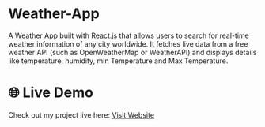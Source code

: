 # Weather-App
A Weather App built with React.js that allows users to search for real-time weather information of any city worldwide. It fetches live data from a free weather API (such as OpenWeatherMap or WeatherAPI) and displays details like temperature, humidity, min Temperature and Max Temperature.

# 🌐 Live Demo
Check out my project live here: [Visit Website](https://weather-app-3vbq.onrender.com/)
